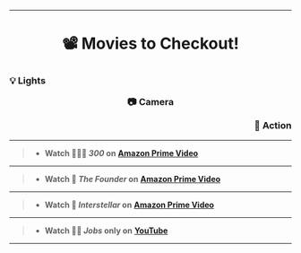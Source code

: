 ----------------------------------------------------------
# <p align="center"> 📽 Movies to Checkout! </p> 

### <p align="left"> 💡 Lights </p> <p align="center"> 📷 Camera </p> <p align="right"> 🎢 Action </p> 

----------------------------------------------------------

> * **Watch 💯💯💯 *300* on** [**Amazon Prime Video**](https://app.primevideo.com/detail?gti=amzn1.dv.gti.2eb346cf-941a-53ea-13c5-9461e7e3318a&ref_=atv_dp_share_mv&r=web) 
----------------------------------------------------------
> * **Watch 👑 *The Founder* on** [**Amazon Prime Video**](https://app.primevideo.com/detail?gti=amzn1.dv.gti.06ba3f50-6686-5100-fa98-43c3a9a1d9e6&ref_=atv_dp_share_mv&r=web)
----------------------------------------------------------
> * **Watch 🚀 *Interstellar* on** [**Amazon Prime Video**](https://app.primevideo.com/detail?gti=amzn1.dv.gti.34b17cec-bc76-719d-001b-38f5c7cabde9&ref_=atv_dp_share_mv&r=web)
----------------------------------------------------------
> * **Watch 👨‍💻 *Jobs* only on** [**YouTube**](https://www.youtube.com/watch?v=C5YilouQDZk)
----------------------------------------------------------
